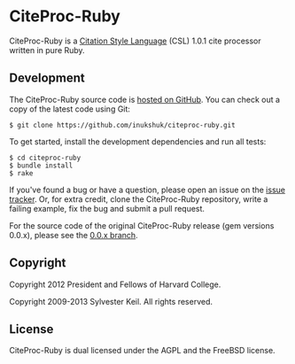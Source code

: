 CiteProc-Ruby
=============
CiteProc-Ruby is a [Citation Style Language](http://citationstyles.org/) (CSL)
1.0.1 cite processor written in pure Ruby.


Development
-----------
The CiteProc-Ruby source code is
[hosted on GitHub](https://github.com/inukshuk/citeproc-ruby).
You can check out a copy of the latest code using Git:

    $ git clone https://github.com/inukshuk/citeproc-ruby.git
    
To get started, install the development dependencies and run all tests:

    $ cd citeproc-ruby
    $ bundle install
    $ rake

If you've found a bug or have a question, please open an issue on the
[issue tracker](https://github.com/inukshuk/citeproc-ruby/issues).
Or, for extra credit, clone the CiteProc-Ruby repository, write a failing
example, fix the bug and submit a pull request.

For the source code of the original CiteProc-Ruby release (gem versions
0.0.x), please see the
[0.0.x branch](https://github.com/inukshuk/citeproc-ruby/tree/0.0.x).


Copyright
---------
Copyright 2012 President and Fellows of Harvard College.

Copyright 2009-2013 Sylvester Keil. All rights reserved.

License
-------
CiteProc-Ruby is dual licensed under the AGPL and the FreeBSD license.
